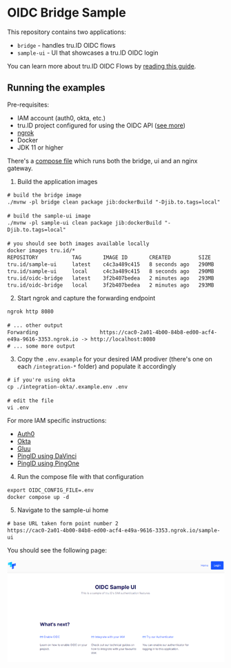 # OIDC Bridge Sample

This repository contains two applications:

* `bridge` - handles tru.ID OIDC flows
* `sample-ui` - UI that showcases a tru.ID OIDC login

You can learn more about tru.ID OIDC Flows by [reading this guide](https://developer.tru.id/docs/oidc/integration).


## Running the examples

Pre-requisites:

* IAM account (auth0, okta, etc.)
* tru.ID project configured for using the OIDC API ([see more](./bridge/README.md#pre-requisites))
* [ngrok](https://ngrok.com/)
* Docker
* JDK 11 or higher

There's a [compose file](./docker-compose.yml) which runs both the bridge, ui and an nginx gateway.

1. Build the application images

```shell
# build the bridge image
./mvnw -pl bridge clean package jib:dockerBuild "-Djib.to.tags=local"

# build the sample-ui image
./mvnw -pl sample-ui clean package jib:dockerBuild "-Djib.to.tags=local"

# you should see both images available locally
docker images tru.id/*
REPOSITORY           TAG       IMAGE ID       CREATED         SIZE
tru.id/sample-ui     latest    c4c3a489c415   8 seconds ago   290MB
tru.id/sample-ui     local     c4c3a489c415   8 seconds ago   290MB
tru.id/oidc-bridge   latest    3f2b407bedea   2 minutes ago   293MB
tru.id/oidc-bridge   local     3f2b407bedea   2 minutes ago   293MB
```

2. Start ngrok and capture the forwarding endpoint 

```
ngrok http 8080

# ... other output
Forwarding                    https://cac0-2a01-4b00-84b8-ed00-acf4-e49a-9616-3353.ngrok.io -> http://localhost:8080
# ... some more output
```

3. Copy the `.env.example` for your desired IAM prodiver (there's one on each `/integration-*` 
   folder) and populate it accordingly

```
# if you're using okta
cp ./integration-okta/.example.env .env

# edit the file
vi .env
```

For more IAM specific instructions:

* [Auth0](./integration-auth0/README.md)
* [Okta](./integration-okta/README.md)
* [Gluu](./integration-gluu/README.md)
* [PingID using DaVinci](./integration-pingID/README.md)
* [PingID using PingOne](./integration-pingOne/README.md)

4. Run the compose file with that configuration

```
export OIDC_CONFIG_FILE=.env 
docker compose up -d
```

5. Navigate to the sample-ui home

```
# base URL taken form point number 2
https://cac0-2a01-4b00-84b8-ed00-acf4-e49a-9616-3353.ngrok.io/sample-ui
```

You should see the following page:

![sample-ui home page](./static/sample-ui-home.png)
